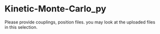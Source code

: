 # Kinetic-Monte-Carlo_py
Please provide couplings, position files. you may look at the uploaded files in this selection. 
